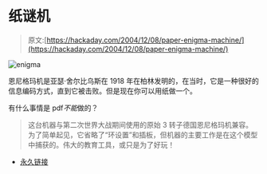 # 纸谜机

> 原文:[https://hackaday.com/2004/12/08/paper-enigma-machine/](https://hackaday.com/2004/12/08/paper-enigma-machine/)

![enigma](../Images/7ace27a85cc91d3372c3954ba2fd3aba.png)

恩尼格玛机是亚瑟·舍尔比乌斯在 1918 年在柏林发明的，在当时，它是一种很好的信息编码方式，直到它被击败。但是现在你可以用纸做一个。

有什么事情是 pdf*不能*做的？

> 这台机器与第二次世界大战期间使用的原始 3 转子德国恩尼格玛机兼容。为了简单起见，它省略了“环设置”和插板，但机器的主要工作是在这个模型中捕获的。伟大的教育工具，或只是为了好玩！

*   [永久链接](http://mckoss.com/Crypto/Enigma.htm)